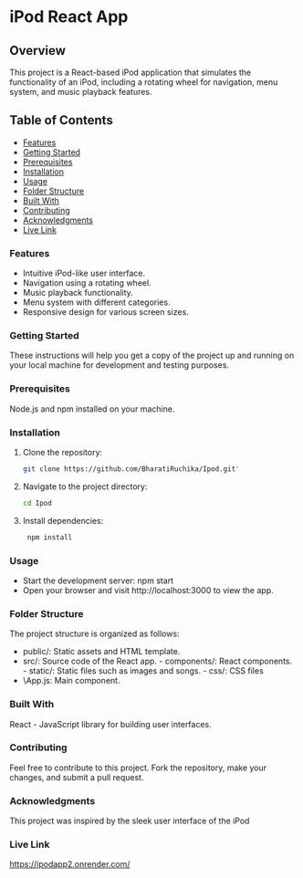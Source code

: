 # iPod React App

## Overview

This project is a React-based iPod application that simulates the functionality of an iPod, including a rotating wheel for navigation, menu system, and music playback features.

## Table of Contents

- [Features](#Features)
- [Getting Started](#getting-started)
- [Prerequisites](#prerequisites)
- [Installation](#installation)
- [Usage](#usage)
- [Folder Structure](#folder-structure)
- [Built With](#built-with)
- [Contributing](#contributing)
- [Acknowledgments](#acknowledgments)
- [Live Link](#Live-Link)

### Features

- Intuitive iPod-like user interface.
- Navigation using a rotating wheel.
- Music playback functionality.
- Menu system with different categories.
- Responsive design for various screen sizes.

### Getting Started

These instructions will help you get a copy of the project up and running on your local machine for development and testing purposes.

### Prerequisites

Node.js and npm installed on your machine.

### Installation

1. Clone the repository:

   ```bash
   git clone https://github.com/BharatiRuchika/Ipod.git'

2. Navigate to the project directory:

   ```bash
   cd Ipod

4. Install dependencies:
   ```bash
    npm install

### Usage

- Start the development server: npm start
- Open your browser and visit http://localhost:3000 to view the app.

### Folder Structure
The project structure is organized as follows:

- public/: Static assets and HTML template.
- src/: Source code of the React app.
      - components/: React components.
      - static/: Static files such as images and songs.
      - css/: CSS files
- \App.js: Main component.

### Built With
React - JavaScript library for building user interfaces.

### Contributing
Feel free to contribute to this project. Fork the repository, make your changes, and submit a pull request.

### Acknowledgments
This project was inspired by the sleek user interface of the iPod

### Live Link
https://ipodapp2.onrender.com/







